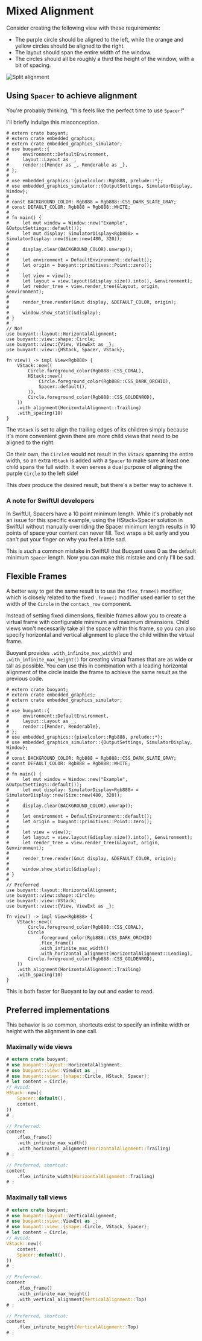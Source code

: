 # Mixed Alignment

Consider creating the following view with these requirements:

- The purple circle should be aligned to the left, while the orange and yellow
circles should be aligned to the right.
- The layout should span the entire width of the window.
- The circles should all be roughly a third the height of the window, with a bit of spacing.

![Split alignment](./images/split-alignment.png)

## Using `Spacer` to achieve alignment

You're probably thinking, "this feels like the perfect time to use `Spacer`!"

I'll briefly indulge this misconception.

```rust,no_run
# extern crate buoyant;
# extern crate embedded_graphics;
# extern crate embedded_graphics_simulator;
# use buoyant::{
#     environment::DefaultEnvironment,
#     layout::Layout as _,
#     render::{Render as _, Renderable as _},
# };
#
# use embedded_graphics::{pixelcolor::Rgb888, prelude::*};
# use embedded_graphics_simulator::{OutputSettings, SimulatorDisplay, Window};
# 
# const BACKGROUND_COLOR: Rgb888 = Rgb888::CSS_DARK_SLATE_GRAY;
# const DEFAULT_COLOR: Rgb888 = Rgb888::WHITE;
# 
# fn main() {
#     let mut window = Window::new("Example", &OutputSettings::default());
#     let mut display: SimulatorDisplay<Rgb888> = SimulatorDisplay::new(Size::new(480, 320));
# 
#     display.clear(BACKGROUND_COLOR).unwrap();
# 
#     let environment = DefaultEnvironment::default();
#     let origin = buoyant::primitives::Point::zero();
# 
#     let view = view();
#     let layout = view.layout(&display.size().into(), &environment);
#     let render_tree = view.render_tree(&layout, origin, &environment);
# 
#     render_tree.render(&mut display, &DEFAULT_COLOR, origin);
# 
#     window.show_static(&display);
# }
# 
// No!
use buoyant::layout::HorizontalAlignment;
use buoyant::view::shape::Circle;
use buoyant::view::{View, ViewExt as _};
use buoyant::view::{HStack, Spacer, VStack};

fn view() -> impl View<Rgb888> {
    VStack::new((
        Circle.foreground_color(Rgb888::CSS_CORAL),
        HStack::new((
            Circle.foreground_color(Rgb888::CSS_DARK_ORCHID),
            Spacer::default(),
        )),
        Circle.foreground_color(Rgb888::CSS_GOLDENROD),
    ))
    .with_alignment(HorizontalAlignment::Trailing)
    .with_spacing(10)
}
```

The `VStack` is set to align the trailing edges of its children simply because it's more
convenient given there are more child views that need to be aligned to the right.

On their own, the `Circle`s would not result in the `VStack` spanning the entire width,
so an extra `HStack` is added with a `Spacer` to make sure at least one child spans the
full width. It even serves a dual purpose of aligning the purple `Circle` to the left side!

This *does* produce the desired result, but there's a better way to achieve it.

### A note for SwiftUI developers

In SwiftUI, Spacers have a 10 point minimum length. While it's probably not an issue
for this specific example, using the HStack+Spacer solution in SwiftUI without manually
overriding the Spacer minimum length results in 10 points of space your content can never
fill. Text wraps a bit early and you can't put your finger on why you feel a little sad.

This is *such* a common mistake in SwiftUI that Buoyant uses 0 as the default minimum `Spacer`
length. Now you can make this mistake and only I'll be sad.

## Flexible Frames

A better way to get the same result is to use the `flex_frame()` modifier, which is closely
related to the fixed `.frame()` modifier used earlier to set the width of the `Circle`
in the `contact_row` component.

Instead of setting fixed dimensions, flexible frames allow you to create a virtual frame
with configurable minimum and maximum dimensions. Child views won't necessarily take all
the space within this frame, so you can also specify horizontal and vertical alignment to
place the child within the virtual frame.

Buoyant provides `.with_infinite_max_width()` and `.with_infinite_max_height()` for creating
virtual frames that are as wide or tall as possible. You can use this in combination with
a leading horizontal alignment of the circle inside the frame to achieve the same result
as the previous code.

```rust,no_run
# extern crate buoyant;
# extern crate embedded_graphics;
# extern crate embedded_graphics_simulator;
#
# use buoyant::{
#     environment::DefaultEnvironment,
#     layout::Layout as _,
#     render::{Render, Renderable},
# };
# use embedded_graphics::{pixelcolor::Rgb888, prelude::*};
# use embedded_graphics_simulator::{OutputSettings, SimulatorDisplay, Window};
# 
# const BACKGROUND_COLOR: Rgb888 = Rgb888::CSS_DARK_SLATE_GRAY;
# const DEFAULT_COLOR: Rgb888 = Rgb888::WHITE;
# 
# fn main() {
#     let mut window = Window::new("Example", &OutputSettings::default());
#     let mut display: SimulatorDisplay<Rgb888> = SimulatorDisplay::new(Size::new(480, 320));
# 
#     display.clear(BACKGROUND_COLOR).unwrap();
# 
#     let environment = DefaultEnvironment::default();
#     let origin = buoyant::primitives::Point::zero();
# 
#     let view = view();
#     let layout = view.layout(&display.size().into(), &environment);
#     let render_tree = view.render_tree(&layout, origin, &environment);
# 
#     render_tree.render(&mut display, &DEFAULT_COLOR, origin);
# 
#     window.show_static(&display);
# }
# 
// Preferred
use buoyant::layout::HorizontalAlignment;
use buoyant::view::shape::Circle;
use buoyant::view::VStack;
use buoyant::view::{View, ViewExt as _};

fn view() -> impl View<Rgb888> {
    VStack::new((
        Circle.foreground_color(Rgb888::CSS_CORAL),
        Circle
            .foreground_color(Rgb888::CSS_DARK_ORCHID)
            .flex_frame()
            .with_infinite_max_width()
            .with_horizontal_alignment(HorizontalAlignment::Leading),
        Circle.foreground_color(Rgb888::CSS_GOLDENROD),
    ))
    .with_alignment(HorizontalAlignment::Trailing)
    .with_spacing(10)
}
```

This is both faster for Buoyant to lay out and easier to read.

## Preferred implementations

This behavior is *so* common, shortcuts exist to specify an infinite width or height with
the alignment in one call.

### Maximally wide views

```rust
# extern crate buoyant;
# use buoyant::layout::HorizontalAlignment;
# use buoyant::view::ViewExt as _;
# use buoyant::view::{shape::Circle, HStack, Spacer};
# let content = Circle;
// Avoid:
HStack::new((
    Spacer::default(),
    content,
))
# ;

// Preferred:
content
    .flex_frame()
    .with_infinite_max_width()
    .with_horizontal_alignment(HorizontalAlignment::Trailing)
# ;

// Preferred, shortcut:
content
    .flex_infinite_width(HorizontalAlignment::Trailing)
# ;
```

### Maximally tall views

```rust
# extern crate buoyant;
# use buoyant::layout::VerticalAlignment;
# use buoyant::view::ViewExt as _;
# use buoyant::view::{shape::Circle, VStack, Spacer};
# let content = Circle;
// Avoid:
VStack::new((
    content,
    Spacer::default(),
))
# ;

// Preferred:
content
    .flex_frame()
    .with_infinite_max_height()
    .with_vertical_alignment(VerticalAlignment::Top)
# ;

// Preferred, shortcut:
content
    .flex_infinite_height(VerticalAlignment::Top)
# ;
```

